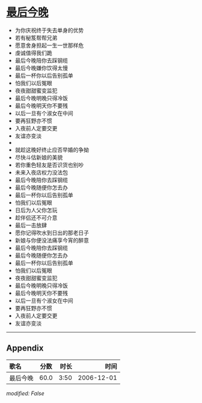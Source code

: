 # [最后今晚](https://music.163.com/song?id=65565)

* 为你庆祝终于失去单身的优势
* 若有秘笈帮帮兄弟
* 愿意舍身担起一生一世那样危
* 虔诚值得我们跪
* 最后今晚陪你去踩钢缆
* 最后今晚嫌你饮得太慢
* 最后一杯你以后告别孤单
* 怕我们以后冤眼
* 夜夜甜甜蜜变监犯
* 最后今晚明晚只得冷饭
* 最后今晚明天你不要残
* 以后一旦有个淑女在中间
* 要再狂野亦不惯
* 入夜前人定要交更
* 友谊亦变淡
* 
* 就趁这晚好终止应否早婚的争拗
* 尽快斗估新娘的美貌
* 若你重色轻友是否识货也别吵
* 未来入夜店权力没法包
* 最后今晚陪你去踩钢缆
* 最后今晚随便你怎去办
* 最后一杯你以后告别孤单
* 怕我们以后冤眼
* 日后为人父你怎玩
* 趁伴侣还不可介意
* 最后一击放肆
* 愿你记得吹水到日出的那老日子
* 新娘与你便没法痛享今宵的醉意
* 最后今晚陪你去踩钢缆
* 最后今晚随便你怎去办
* 最后一杯你以后告别孤单
* 怕我们以后冤眼
* 夜夜甜甜蜜变监犯
* 最后今晚明晚只得冷饭
* 最后今晚明天你不要残
* 以后一旦有个淑女在中间
* 要再狂野亦不惯
* 入夜前人定要交更
* 友谊亦变淡


---

## Appendix

|歌名|分数|时长|时间|
|:---|:---:|---:|---:|
|最后今晚|60.0|3:50|2006-12-01

*modified: False*